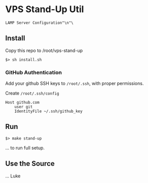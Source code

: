 # VPS Stand-Up Util

	LAMP Server Configuration"\n"\

## Install

Copy this repo to /root/vps-stand-up

``` shell
$> sh install.sh
```

### GitHub Authentication

Add your github SSH keys to `/root/.ssh`, with proper permissions.

Create `/root/.ssh/config`
``` shell
Host github.com
	user git
	IdentityFile ~/.ssh/github_key

```

## Run

```shell
$> make stand-up
```
... to run full setup.

## Use the Source
... Luke
